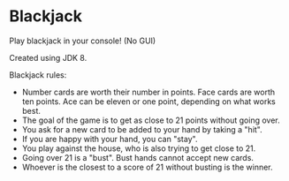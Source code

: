 # Blackjack
Play blackjack in your console! (No GUI)

Created using JDK 8.

Blackjack rules:
  - Number cards are worth their number in points. Face cards are worth ten points. Ace can be eleven or one point, depending on what works best.
  - The goal of the game is to get as close to 21 points without going over.
  - You ask for a new card to be added to your hand by taking a "hit".
  - If you are happy with your hand, you can "stay".
  - You play against the house, who is also trying to get close to 21.
  - Going over 21 is a "bust". Bust hands cannot accept new cards.
  - Whoever is the closest to a score of 21 without busting is the winner.
